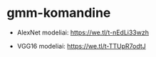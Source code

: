 # gmm-komandine

- AlexNet modeliai:
https://we.tl/t-nEdLi33wzh

- VGG16 modeliai:
https://we.tl/t-TTUpR7odtJ